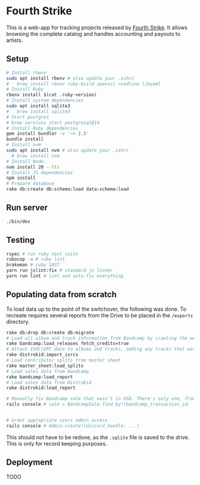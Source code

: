 # Fourth Strike

This is a web-app for tracking projects released by [Fourth Strike](https://fourth-strike.com/). It allows browsing the complete catalog and handles accounting and payouts to artists.

## Setup

```bash
# Install rbenv
sudo apt install rbenv # also update your .zshrc
#   brew install rbenv ruby-build openssl readline libyaml
# Install Ruby
rbenv install $(cat .ruby-version)
# Install system dependencies
sudo apt install sqlite3
#   brew install sqlite3
# Start postgres
# brew services start postgresql@14
# Install Ruby dependencies
gem install bundler -v '~> 2.5'
bundle install
# Install nvm
sudo apt install nvm # also update your .zshrc
  # brew install nvm
# Install Node:
nvm install 20 --lts
# Install JS dependencies
npm install
# Prepare database
rake db:create db:schema:load data:schema:load
```

## Run server

```bash
./bin/dev
```

## Testing

```bash
rspec # run ruby test suite
rubocop -a # ruby lint
brakeman # ruby SAST
yarn run jslint:fix # standard js linter
yarn run lint # lint and auto-fix everything
```

## Populating data from scratch

To load data up to the point of the switchover, the following was done.
To recreate requires several reports from the Drive to be placed in the `/exports` directory.

```bash
rake db:drop db:create db:migrate
# Load all album and track information from Bandcamp by crawling the website
rake bandcamp:load_releases fetch_credits=true
# Attach ISRC/UPC data to albums and tracks, adding any tracks that were removed from Bandcamp as hidden tracks
rake distrokid:import_isrcs
# Load contributor splits from master sheet
rake master_sheet:load_splits
# Load sales data from bandcamp
rake bandcamp:load_report
# Load sales data from DistroKid
rake distrokid:load_report

# Manually fix Bandcamp sale that wasn't in USD. There's only one, from Sept 2020, when the conversion rate was 1USD = 0.7790GBP
rails console # sale = BandcampSale.find_by!(bandcamp_transaction_id: '1685538022'); sale.update!(subtotal_amount: (sale.subtotal_amount.amount / 0.7790).to_money('USD'), net_revenue_amount: (sale.net_revenue_amount.amount / 0.7790).to_money('USD'))


# Grant appropriate users admin access
rails console # Admin.create!(discord_handle: ...)
```

This should not have to be redone, as the `.sqlite` file is saved to the drive. This is only for
record keeping purposes.

## Deployment

TODO
